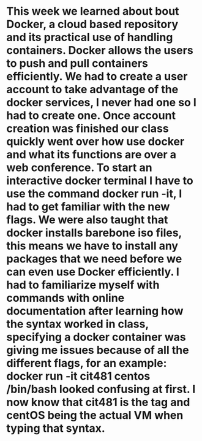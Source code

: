 <h1>This week we learned about bout Docker, a cloud based repository and its practical use of handling containers. Docker allows the users to 
push and pull containers efficiently. We had to create a user account to take advantage of the docker services, I never had one so 
I had to create one. Once account creation was finished our class quickly went over how use docker and what its functions are over a web conference.
To start an interactive docker terminal I have to use the command docker run -it, I had to get familiar with the new flags. We were also
taught that docker installs barebone iso files, this means we have to install any packages that we need before we can even use Docker
efficiently. I had to familiarize myself with commands with online documentation after learning how the syntax worked in class, specifying
a docker container was giving me issues because of all the different flags, for an example: docker run -it cit481 centos /bin/bash looked
confusing at first. I now know that cit481 is the tag and centOS being the actual VM when typing that syntax.</h1>

